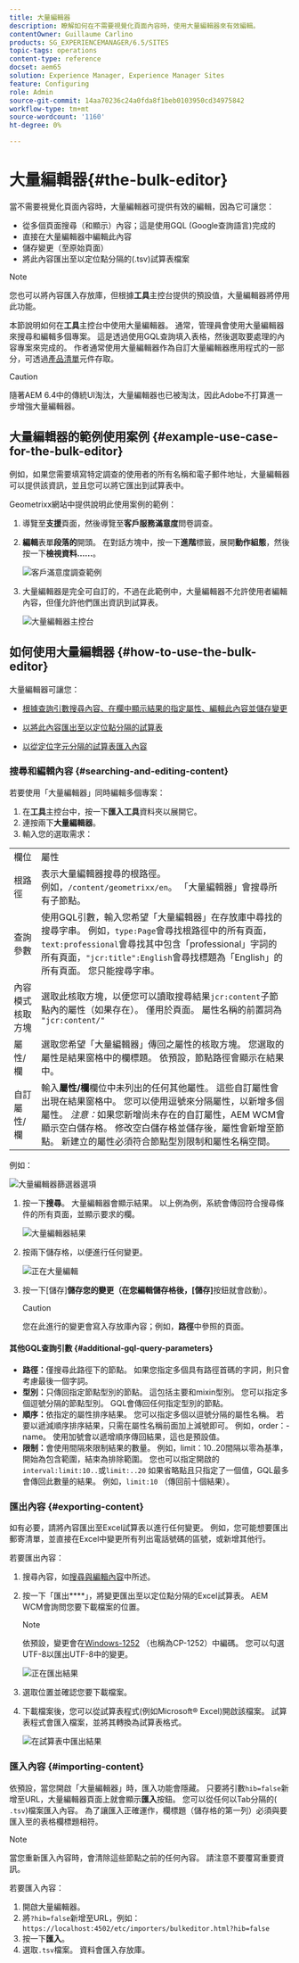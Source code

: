 ```yaml
---
title: 大量編輯器
description: 瞭解如何在不需要視覺化頁面內容時，使用大量編輯器來有效編輯。
contentOwner: Guillaume Carlino
products: SG_EXPERIENCEMANAGER/6.5/SITES
topic-tags: operations
content-type: reference
docset: aem65
solution: Experience Manager, Experience Manager Sites
feature: Configuring
role: Admin
source-git-commit: 14aa70236c24a0fda8f1beb0103950cd34975842
workflow-type: tm+mt
source-wordcount: '1160'
ht-degree: 0%

---
```



# 大量編輯器{#the-bulk-editor}

當不需要視覺化頁面內容時，大量編輯器可提供有效的編輯，因為它可讓您：

* 從多個頁面搜尋（和顯示）內容；這是使用GQL (Google查詢語言)完成的
* 直接在大量編輯器中編輯此內容
* 儲存變更（至原始頁面）
* 將此內容匯出至以定位點分隔的(.tsv)試算表檔案

>[!NOTE]
>
>您也可以將內容匯入存放庫，但根據&#x200B;**工具**&#x200B;主控台提供的預設值，大量編輯器將停用此功能。

本節說明如何在&#x200B;**工具**&#x200B;主控台中使用大量編輯器。 通常，管理員會使用大量編輯器來搜尋和編輯多個專案。 這是透過使用GQL查詢填入表格，然後選取要處理的內容專案來完成的。 作者通常使用大量編輯器作為自訂大量編輯器應用程式的一部分，可透過[產品清單](/help/sites-authoring/default-components.md#productlist)元件存取。

>[!CAUTION]
>
>隨著AEM 6.4中的傳統UI淘汰，大量編輯器也已被淘汰，因此Adobe不打算進一步增強大量編輯器。

## 大量編輯器的範例使用案例 {#example-use-case-for-the-bulk-editor}

例如，如果您需要填寫特定調查的使用者的所有名稱和電子郵件地址，大量編輯器可以提供該資訊，並且您可以將它匯出到試算表中。

Geometrixx網站中提供說明此使用案例的範例：

1. 導覽至&#x200B;**支援**&#x200B;頁面，然後導覽至&#x200B;**客戶服務滿意度**&#x200B;問卷調查。
1. **編輯**&#x200B;表單&#x200B;**段落的**&#x200B;開頭。 在對話方塊中，按一下&#x200B;**進階**&#x200B;標籤，展開&#x200B;**動作組態**，然後按一下&#x200B;**檢視資料……**。

   ![客戶滿意度調查範例](assets/custsatsurvey.png)

1. 大量編輯器是完全可自訂的，不過在此範例中，大量編輯器不允許使用者編輯內容，但僅允許他們匯出資訊到試算表。

   ![大量編輯器主控台](assets/bulkeditor.png)

## 如何使用大量編輯器 {#how-to-use-the-bulk-editor}

大量編輯器可讓您：

* [根據查詢引數搜尋內容、在欄中顯示結果的指定屬性、編輯此內容並儲存變更](#searching-and-editing-content)
* [以將此內容匯出至以定位點分隔的試算表](#exporting-content)

* [以從定位字元分隔的試算表匯入內容](#importing-content)

### 搜尋和編輯內容 {#searching-and-editing-content}

若要使用「大量編輯器」同時編輯多個專案：

1. 在&#x200B;**工具**&#x200B;主控台中，按一下&#x200B;**匯入工具**&#x200B;資料夾以展開它。
1. 連按兩下&#x200B;**大量編輯器**。
1. 輸入您的選取需求：

<table>
 <tbody>
  <tr>
   <td>欄位</td>
   <td>屬性</td>
  </tr>
  <tr>
   <td>根路徑</td>
   <td>表示大量編輯器搜尋的根路徑。<br />例如，<code>/content/geometrixx/en</code>。 「大量編輯器」會搜尋所有子節點。</td>
  </tr>
  <tr>
   <td>查詢參數</td>
   <td>使用GQL引數，輸入您希望「大量編輯器」在存放庫中尋找的搜尋字串。 例如，<code>type:Page</code>會尋找根路徑中的所有頁面，<code>text:professional</code>會尋找其中包含「professional」字詞的所有頁面，<code>"jcr:title":English</code>會尋找標題為「English」的所有頁面。 您只能搜尋字串。</td>
  </tr>
  <tr>
   <td>內容模式核取方塊</td>
   <td>選取此核取方塊，以便您可以讀取搜尋結果<code>jcr:content</code>子節點內的屬性（如果存在）。 僅用於頁面。 屬性名稱的前置詞為 <code>"jcr:content/"</code></td>
  </tr>
  <tr>
   <td>屬性/欄</td>
   <td>選取您希望「大量編輯器」傳回之屬性的核取方塊。 您選取的屬性是結果窗格中的欄標題。 依預設，節點路徑會顯示在結果中。</td>
  </tr>
  <tr>
   <td>自訂屬性/欄</td>
   <td>輸入<strong>屬性/欄</strong>欄位中未列出的任何其他屬性。 這些自訂屬性會出現在結果窗格中。 您可以使用逗號來分隔屬性，以新增多個屬性。 <i>注意：</i>如果您新增尚未存在的自訂屬性，AEM WCM會顯示空白儲存格。 修改空白儲存格並儲存後，屬性會新增至節點。 新建立的屬性必須符合節點型別限制和屬性名稱空間。</td>
  </tr>
 </tbody>
</table>

例如：

![大量編輯器篩選器選項](assets/searchfilter.png)

1. 按一下&#x200B;**搜尋**。 大量編輯器會顯示結果。
以上例為例，系統會傳回符合搜尋條件的所有頁面，並顯示要求的欄。

   ![大量編輯器結果](assets/chlimage_1-39.png)

1. 按兩下儲存格，以便進行任何變更。

   ![正在大量編輯](assets/srchresultedit.png)

1. 按一下[儲存]****&#x200B;儲存您的變更（在您編輯儲存格後，[儲存]****&#x200B;按鈕就會啟動）。

   >[!CAUTION]
   >
   >您在此進行的變更會寫入存放庫內容；例如，**路徑**&#x200B;中參照的頁面。

#### 其他GQL查詢引數 {#additional-gql-query-parameters}

* **路徑：**&#x200B;僅搜尋此路徑下的節點。 如果您指定多個具有路徑首碼的字詞，則只會考慮最後一個字詞。
* **型別：**&#x200B;只傳回指定節點型別的節點。 這包括主要和mixin型別。 您可以指定多個逗號分隔的節點型別。 GQL會傳回任何指定型別的節點。
* **順序：**&#x200B;依指定的屬性排序結果。 您可以指定多個以逗號分隔的屬性名稱。 若要以遞減順序排序結果，只需在屬性名稱前面加上減號即可。 例如，order：-name。 使用加號會以遞增順序傳回結果，這也是預設值。
* **限制：**&#x200B;會使用間隔來限制結果的數量。 例如，limit：10..20間隔以零為基準，開始為包含範圍，結束為排除範圍。 您也可以指定開啟的`interval:limit:10..`或`limit:..20`
如果省略點且只指定了一個值，GQL最多會傳回此數量的結果。 例如，`limit:10` （傳回前十個結果）。

### 匯出內容 {#exporting-content}

如有必要，請將內容匯出至Excel試算表以進行任何變更。 例如，您可能想要匯出郵寄清單，並直接在Excel中變更所有列出電話號碼的區號，或新增其他行。

若要匯出內容：

1. 搜尋內容，如[搜尋與編輯內容](#searching-and-editing-content)中所述。
1. 按一下「匯出&#x200B;****」，將變更匯出至以定位點分隔的Excel試算表。 AEM WCM會詢問您要下載檔案的位置。

   >[!NOTE]
   >
   >依預設，變更會在[Windows-1252](https://en.wikipedia.org/wiki/Windows-1252) （也稱為CP-1252）中編碼。 您可以勾選UTF-8以匯出UTF-8中的變更。

   ![正在匯出結果](assets/srchrsesultexport.png)

1. 選取位置並確認您要下載檔案。
1. 下載檔案後，您可以從試算表程式(例如Microsoft® Excel)開啟該檔案。 試算表程式會匯入檔案，並將其轉換為試算表格式。

   ![在試算表中匯出結果](assets/exportinexcel.png)

### 匯入內容 {#importing-content}

依預設，當您開啟「大量編輯器」時，匯入功能會隱藏。 只要將引數`hib=false`新增至URL，大量編輯器頁面上就會顯示&#x200B;**匯入**&#x200B;按鈕。 您可以從任何以Tab分隔的( `.tsv`)檔案匯入內容。 為了讓匯入正確運作，欄標題（儲存格的第一列）必須與要匯入至的表格欄標題相符。

>[!NOTE]
>
>當您重新匯入內容時，會清除這些節點之前的任何內容。 請注意不要覆寫重要資訊。

若要匯入內容：

1. 開啟大量編輯器。
1. 將`?hib=false`新增至URL，例如：
   `https://localhost:4502/etc/importers/bulkeditor.html?hib=false`
1. 按一下&#x200B;**匯入**。
1. 選取`.tsv`檔案。 資料會匯入存放庫。
